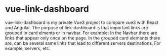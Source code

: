 # vue-link-dashboard
vue-link-dashboard is my private Vue3 project to compare vue3 with React and Angular. The purpose of link-dashboard is that important links are grouped in card elments or in navbar. For example: In the Navbar there are links that appear only once on the page. In the grouped card elements there are, can be several same links that lead to different servers destinations. For example, servers, etc. 
